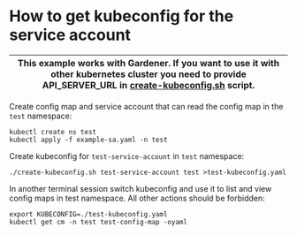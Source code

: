 # How to get kubeconfig for the service account


| This example works with Gardener. If you want to use it with other kubernetes cluster you need to provide API_SERVER_URL in [create-kubeconfig.sh](create-kubeconfig.sh) script.|
|---|

Create config map and service account that can read the config map in the `test` namespace:
```
kubectl create ns test
kubectl apply -f example-sa.yaml -n test

```
Create kubeconfig for `test-service-account` in `test` namespace:

```
./create-kubeconfig.sh test-service-account test >test-kubeconfig.yaml
```

In another terminal session switch kubeconfig and use it to list and view config maps in test namespace. All other actions should be forbidden:
```
export KUBECONFIG=./test-kubeconfig.yaml
kubectl get cm -n test test-config-map -oyaml
```

